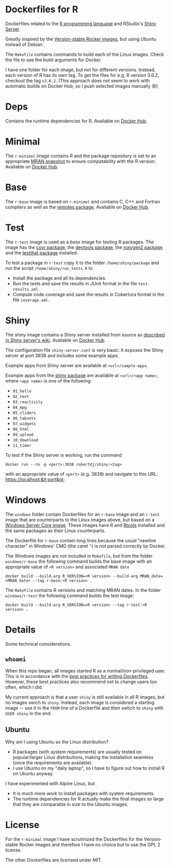 Dockerfiles for R
=================

Dockerfiles related to the [R programming language](https://www.r-project.org) and RStudio's [Shiny Server](https://github.com/rstudio/shiny-server).

Greatly inspired by the [Version-stable Rocker images](https://github.com/rocker-org/rocker-versioned), but using Ubuntu instead of Debian.

The `Makefile` contains commands to build each of the Linux images.
Check the file to see the build arguments for Docker.

I have one folder for each image, but not for different versions.
Instead, each version of R has its own tag.
To get the files for e.g. R version 3.6.2, checkout the tag `v3.6.2`.
(This approach does not seem to work with automatic builds on Docker Hub, so I push selected images manually 😰)


# Deps

Contains the runtime dependencies for R.
Available on [Docker Hub](https://hub.docker.com/r/robertdj/r-deps).


# Minimal

The `r-minimal` image contains R and the package repository is set to an appropriate [MRAN snapshot](https://mran.microsoft.com/documents/rro/reproducibility#snapshot) to ensure compatability with the R version.
Available on [Docker Hub](https://hub.docker.com/r/robertdj/r-minimal).


# Base

The `r-base` image is based on `r-minimal` and contains C, C++ and Fortran compilers as well as the [remotes package](https://cran.r-project.org/package=remotes).
Available on [Docker Hub](https://hub.docker.com/r/robertdj/r-base).


# Test

The `r-test` image is used as a *base* image for testing R packages. 
The image has the [covr package](https://cran.r-project.org/package=covr), the [devtools package](https://cran.r-project.org/package=devtools), the [roxygen2 package](https://cran.r-project.org/package=roxygen2) and the [testthat package](https://cran.r-project.org/package=testthat) installed.

To test a package in `r-test` copy it to the folder `/home/shiny/package` and run the script `/home/shiny/run_tests.R` to

- Install the package and all its dependencies.
- Run the tests and save the results in JUnit format in the file `test-results.xml`.
- Compute code coverage and save the results in Cobertura format in the file `coverage.xml`.


# Shiny

The shiny image contains a Shiny server installed from source as [described in Shiny server's wiki](https://github.com/rstudio/shiny-server/wiki/Building-Shiny-Server-from-Source).
Available on [Docker Hub](https://hub.docker.com/r/robertdj/shiny).

The configuration file `shiny-server.conf` is very basic:
It exposes the Shiny server at port 3838 and includes some example apps.

Example apps from Shiny server are available at `<url>/sample-apps`.

Example apps from the [shiny package](https://cran.r-project.org/package=shiny) are available at `<url>/<app name>`, where `<app name>` is one of the following: 
- `01_hello`
- `02_text`
- `03_reactivity`
- `04_mpg`
- `05_sliders`
- `06_tabsets`
- `07_widgets`
- `08_html`
- `09_upload`
- `10_download`
- `11_timer`

To test if the Shiny server is working, run the command

    docker run --rm -p <port>:3838 robertdj/shiny:<tag>

with an appropriate value of `<port>` (e.g. 3838) and navigate to this URL: <https://localhost:&lt;port&gt;>


# Windows

The `windows` folder contain Dockerfiles for an `r-base` image and an `r-test` image that are counterparts to the Linux images above, but based on a [Windows Server Core image](https://hub.docker.com/_/microsoft-windows-servercore).
These images have R and [Rtools](https://cran.r-project.org/bin/windows/Rtools) installed and the same packages as their Linux counterparts.

The Dockerfile for `r-base` contain long lines because the usual "newline character" in Windows' CMD (the caret `^`) is not parsed correctly by Docker.

The Windows images are not included in `Makefile`, but from the folder `windows/r-base` the following command builds the base image with an appropriate value of `<R version>` and associated `MRAN date`

```
docker build --build-arg R_VERSION=<R version> --build-arg MRAN_date=<MRAN date> --tag r-base:<R version> .
```

The `Makefile` contains R versions and matching MRAN dates.
In the folder `windows/r-test` the following command builds the test image:

```
docker build --build-arg R_VERSION=<R version> --tag r-test:<R version> .
```


# Details

Some technical considerations.


## `whoami`

When this repo began, all images started R as a normal/non-privileged user.
This is in accordance with the [best practices for writing Dockerfiles](https://docs.docker.com/develop/develop-images/dockerfile_best-practices/#user). 
However, these best practices also recommend not to change users too often, which I did.

My current approach is that a user `shiny` is still available in all R images, but no images swich to `shiny`.
Instead, each image is considered a starting image -- use it in the `FROM` line of a Dockerfile and then swtich to `shiny` with `USER shiny` in the end.



## Ubuntu

Why am I using Ubuntu as the Linux distribution?

- R packages (with system requirements) are usually tested on popular/larger Linux distributions, making the installation seamless (once the requirements are available).
- I use Ubuntu on my "daily laptop", so I have to figure out how to install R on Ubuntu anyway.

I have experimented with Alpine Linux, but 

- It is much more work to install packages with system requirements.
- The runtime dependencies for R actually make the final images so large that they are comparable in size to the Ubuntu images.


# License

For the `r-minimal` image I have scrutinized the Dockerfiles for the Version-stable Rocker images and therefore I have no choice but to use the GPL 2 license.

The other Dockerfiles are licensed under MIT.

